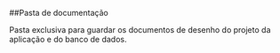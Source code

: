 ##Pasta de documentação


Pasta exclusiva para guardar os documentos de desenho do projeto da aplicação e do banco de dados.
